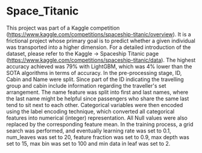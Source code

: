 # Space_Titanic
This project was part of a Kaggle competition (https://www.kaggle.com/competitions/spaceship-titanic/overview). It is a frictional project whose primary goal is to predict whether a given individual was transported into a higher dimension. For a detailed introduction of the dataset, please refer to the Kaggle -> Spaceship Titanic page (https://www.kaggle.com/competitions/spaceship-titanic/data). 
The highest accuracy achieved was 79% with LightGBM, which was 4% lower than the SOTA algorithms in terms of accuracy. In the pre-processing stage, ID, Cabin and Name were split. Since part of the ID indicating the travelling group and cabin include information regarding the traveller's set arrangement. The name feature was split into first and last names, where the last name might be helpful since passengers who share the same last tend to sit next to each other. Categorical variables were then encoded using the label encoding technique, which converted all categorical features into numerical (integer) representation. All Null values were also replaced by the corresponding feature mean. In the training process, a grid search was performed, and eventually learning rate was set to 0.1, num_leaves was set to 20, feature fraction was set to 0.9, max depth was set to 15, max bin was set to 100 and min data in leaf was set to 2.



